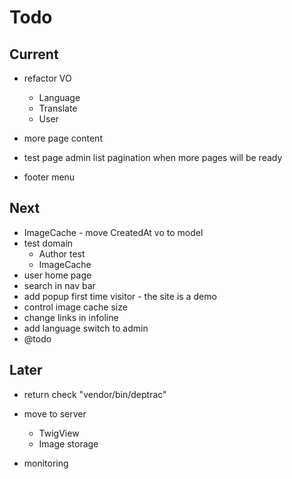 # Todo

## Current

- refactor VO
  - Language
  - Translate
  - User

- more page content
- test page admin list pagination when more pages will be ready
- footer menu

## Next

- ImageCache - move CreatedAt vo to model
- test domain
  - Author test
  - ImageCache
- user home page
- search in nav bar
- add popup first time visitor - the site is a demo
- control image cache size
- change links in infoline
- add language switch to admin
- @todo

## Later

- return check "vendor/bin/deptrac"

- move to server
  - TwigView
  - Image storage

- monitoring
